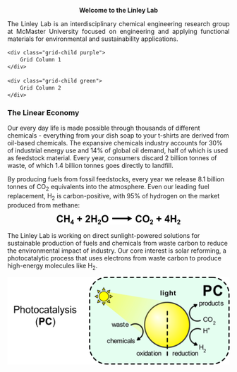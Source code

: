 <p align="center">
<b>Welcome to the Linley Lab</b>
</p>
<p align="justify">The Linley Lab is an interdisciplinary chemical engineering research group at McMaster University focused on engineering and applying functional materials for environmental and sustainability applications.</p>

<div class="grid-container">

    <div class="grid-child purple">
        Grid Column 1
    </div>

    <div class="grid-child green">
        Grid Column 2
    </div>
  
</div>


### The Linear Economy

Our every day life is made possible through thousands of different chemicals - everything from your dish soap to your t-shirts are derived from oil-based chemicals. The expansive chemicals industry accounts for 30% of industrial energy use and 14% of global oil demand, half of which is used as feedstock material. Every year, consumers discard 2 billion tonnes of waste, of which 1.4 billion tonnes goes directly to landfill.

By producing fuels from fossil feedstocks, every year we release 8.1 billion tonnes of CO<sub>2</sub> equivalents into the atmosphere. Even our leading fuel replacement, H<sub>2</sub> is carbon-positive, with 95% of hydrogen on the market produced from methane:

<p align="center">
  <img src="/assets/Images/SMR.png" width="280" />
</p>

The Linley Lab is working on direct sunlight-powered solutions for sustainable production of fuels and chemicals from waste carbon to reduce the environmental impact of industry. Our core interest is solar reforming, a photocatalytic process that uses electrons from waste carbon to produce high-energy molecules like H<sub>2</sub>.

<p align="center">
  <img src="/assets/Images/PC.png" width="640" />
</p>
